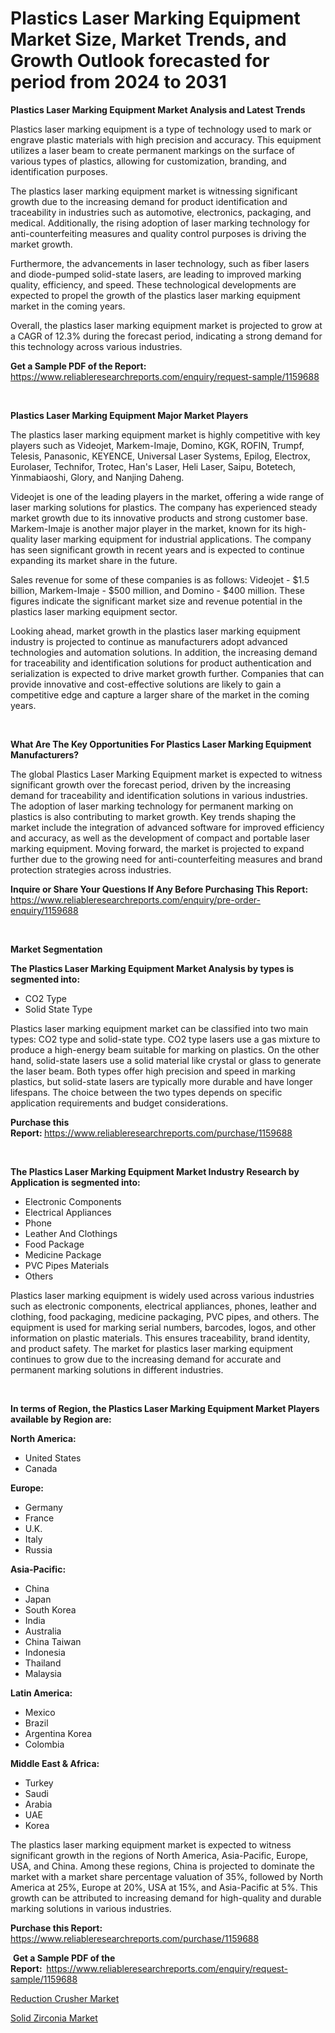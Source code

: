 <p><h1>Plastics Laser Marking Equipment Market Size, Market Trends, and Growth Outlook forecasted for period from 2024 to 2031</h1></p><p><strong>Plastics Laser Marking Equipment Market Analysis and Latest Trends</strong></p>
<p><p>Plastics laser marking equipment is a type of technology used to mark or engrave plastic materials with high precision and accuracy. This equipment utilizes a laser beam to create permanent markings on the surface of various types of plastics, allowing for customization, branding, and identification purposes.</p><p>The plastics laser marking equipment market is witnessing significant growth due to the increasing demand for product identification and traceability in industries such as automotive, electronics, packaging, and medical. Additionally, the rising adoption of laser marking technology for anti-counterfeiting measures and quality control purposes is driving the market growth.</p><p>Furthermore, the advancements in laser technology, such as fiber lasers and diode-pumped solid-state lasers, are leading to improved marking quality, efficiency, and speed. These technological developments are expected to propel the growth of the plastics laser marking equipment market in the coming years.</p><p>Overall, the plastics laser marking equipment market is projected to grow at a CAGR of 12.3% during the forecast period, indicating a strong demand for this technology across various industries.</p></p>
<p><strong>Get a Sample PDF of the Report:&nbsp;</strong> <a href="https://www.reliableresearchreports.com/enquiry/request-sample/1159688">https://www.reliableresearchreports.com/enquiry/request-sample/1159688</a></p>
<p>&nbsp;</p>
<p><strong>Plastics Laser Marking Equipment Major Market Players</strong></p>
<p><p>The plastics laser marking equipment market is highly competitive with key players such as Videojet, Markem-Imaje, Domino, KGK, ROFIN, Trumpf, Telesis, Panasonic, KEYENCE, Universal Laser Systems, Epilog, Electrox, Eurolaser, Technifor, Trotec, Han's Laser, Heli Laser, Saipu, Botetech, Yinmabiaoshi, Glory, and Nanjing Daheng.</p><p>Videojet is one of the leading players in the market, offering a wide range of laser marking solutions for plastics. The company has experienced steady market growth due to its innovative products and strong customer base. Markem-Imaje is another major player in the market, known for its high-quality laser marking equipment for industrial applications. The company has seen significant growth in recent years and is expected to continue expanding its market share in the future.</p><p>Sales revenue for some of these companies is as follows: Videojet - $1.5 billion, Markem-Imaje - $500 million, and Domino - $400 million. These figures indicate the significant market size and revenue potential in the plastics laser marking equipment sector.</p><p>Looking ahead, market growth in the plastics laser marking equipment industry is projected to continue as manufacturers adopt advanced technologies and automation solutions. In addition, the increasing demand for traceability and identification solutions for product authentication and serialization is expected to drive market growth further. Companies that can provide innovative and cost-effective solutions are likely to gain a competitive edge and capture a larger share of the market in the coming years.</p></p>
<p>&nbsp;</p>
<p><strong>What Are The Key Opportunities For Plastics Laser Marking Equipment Manufacturers?</strong></p>
<p><p>The global Plastics Laser Marking Equipment market is expected to witness significant growth over the forecast period, driven by the increasing demand for traceability and identification solutions in various industries. The adoption of laser marking technology for permanent marking on plastics is also contributing to market growth. Key trends shaping the market include the integration of advanced software for improved efficiency and accuracy, as well as the development of compact and portable laser marking equipment. Moving forward, the market is projected to expand further due to the growing need for anti-counterfeiting measures and brand protection strategies across industries.</p></p>
<p><strong>Inquire or Share Your Questions If Any Before Purchasing This Report:</strong> <a href="https://www.reliableresearchreports.com/enquiry/pre-order-enquiry/1159688">https://www.reliableresearchreports.com/enquiry/pre-order-enquiry/1159688</a></p>
<p>&nbsp;</p>
<p><strong>Market Segmentation</strong></p>
<p><strong>The Plastics Laser Marking Equipment Market Analysis by types is segmented into:</strong></p>
<p><ul><li>CO2 Type</li><li>Solid State Type</li></ul></p>
<p><p>Plastics laser marking equipment market can be classified into two main types: CO2 type and solid-state type. CO2 type lasers use a gas mixture to produce a high-energy beam suitable for marking on plastics. On the other hand, solid-state lasers use a solid material like crystal or glass to generate the laser beam. Both types offer high precision and speed in marking plastics, but solid-state lasers are typically more durable and have longer lifespans. The choice between the two types depends on specific application requirements and budget considerations.</p></p>
<p><strong>Purchase this Report:&nbsp;</strong><a href="https://www.reliableresearchreports.com/purchase/1159688">https://www.reliableresearchreports.com/purchase/1159688</a></p>
<p>&nbsp;</p>
<p><strong>The Plastics Laser Marking Equipment Market Industry Research by Application is segmented into:</strong></p>
<p><ul><li>Electronic Components</li><li>Electrical Appliances</li><li>Phone</li><li>Leather And Clothings</li><li>Food Package</li><li>Medicine Package</li><li>PVC Pipes Materials</li><li>Others</li></ul></p>
<p><p>Plastics laser marking equipment is widely used across various industries such as electronic components, electrical appliances, phones, leather and clothing, food packaging, medicine packaging, PVC pipes, and others. The equipment is used for marking serial numbers, barcodes, logos, and other information on plastic materials. This ensures traceability, brand identity, and product safety. The market for plastics laser marking equipment continues to grow due to the increasing demand for accurate and permanent marking solutions in different industries.</p></p>
<p>&nbsp;</p>
<p><strong>In terms of Region, the Plastics Laser Marking Equipment Market Players available by Region are:</strong></p>
<p>
    <p> <strong> North America: </strong>
        <ul>
            <li>United States</li>
            <li>Canada</li>
        </ul>
        </p> 
    <p> <strong> Europe: </strong>
        <ul>
            <li>Germany</li>
            <li>France</li>
            <li>U.K.</li>
            <li>Italy</li>
            <li>Russia</li>
        </ul>
        </p> 
    <p> <strong> Asia-Pacific: </strong>
        <ul>
            <li>China</li>
            <li>Japan</li>
            <li>South Korea</li>
            <li>India</li>
            <li>Australia</li>
            <li>China Taiwan</li>
            <li>Indonesia</li>
            <li>Thailand</li>
            <li>Malaysia</li>
        </ul>
        </p> 
    <p> <strong> Latin America: </strong>
        <ul>
            <li>Mexico</li>
            <li>Brazil</li>
            <li>Argentina Korea</li>
            <li>Colombia</li>
        </ul>
        </p> 
    <p> <strong> Middle East & Africa: </strong>
        <ul>
            <li>Turkey</li>
            <li>Saudi</li>
            <li>Arabia</li>
            <li>UAE</li>
            <li>Korea</li>
        </ul>
    </p>
    </p>
<p><p>The plastics laser marking equipment market is expected to witness significant growth in the regions of North America, Asia-Pacific, Europe, USA, and China. Among these regions, China is projected to dominate the market with a market share percentage valuation of 35%, followed by North America at 25%, Europe at 20%, USA at 15%, and Asia-Pacific at 5%. This growth can be attributed to increasing demand for high-quality and durable marking solutions in various industries.</p></p>
<p><strong>Purchase this Report: </strong><a href="https://www.reliableresearchreports.com/purchase/1159688">https://www.reliableresearchreports.com/purchase/1159688</a></p>
<p>&nbsp;<strong>Get a Sample PDF of the Report:&nbsp;&nbsp;</strong><a href="https://www.reliableresearchreports.com/enquiry/request-sample/1159688">https://www.reliableresearchreports.com/enquiry/request-sample/1159688</a></p>
<p><strong></strong></p>
<p><p><a href="https://issuu.com/reportprime-2/docs/reduction-crusher-market-size-2030.pptx">Reduction Crusher Market</a></p><p><a href="https://issuu.com/reportprime-2/docs/solid-zirconia-market-size-2030.pptx">Solid Zirconia Market</a></p></p>